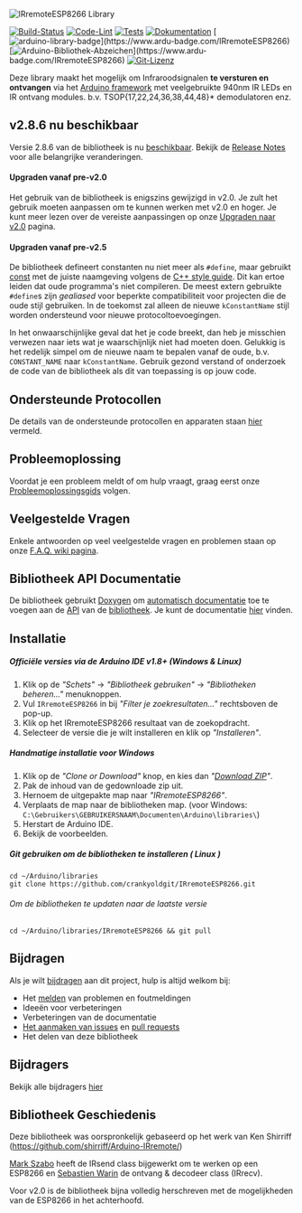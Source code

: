 ![IRremoteESP8266 Library](./assets/images/banner.svg)

[![Build-Status](https://github.com/crankyoldgit/IRremoteESP8266/actions/workflows/Build.yml/badge.svg)](../../actions/workflows/Build.yml/badge.svg)
[![Code-Lint](https://github.com/crankyoldgit/IRremoteESP8266/actions/workflows/Lint.yml/badge.svg)](../../actions/workflows/Lint.yml)
[![Tests](https://github.com/crankyoldgit/IRremoteESP8266/actions/workflows/UnitTests.yml/badge.svg)](../../ctions/workflows/UnitTests.yml)
[![Dokumentation](https://github.com/crankyoldgit/IRremoteESP8266/actions/workflows/Documentation.yml/badge.svg)](../../actions/workflows/Documentation.yml)
[![arduino-library-badge](https://www.ardu-badge.com/badge/IRremoteESP8266.svg?)](https://www.ardu-badge.com/IRremoteESP8266)
[![Arduino-Bibliothek-Abzeichen](https://www.ardu-badge.com/badge/IRremoteESP8266.svg?)](https://www.ardu-badge.com/IRremoteESP8266)
[![Git-Lizenz](https://gitlicense.com/badge/crankyoldgit/IRremoteESP8266)](https://gitlicense.com/license/crankyoldgit/IRremoteESP8266)

Deze library maakt het mogelijk om Infraroodsignalen **te versturen en ontvangen** via het [Arduino framework](https://www.arduino.cc/) met veelgebruikte 940nm IR LEDs en IR ontvang modules. b.v. TSOP{17,22,24,36,38,44,48}* demodulatoren enz.

## v2.8.6 nu beschikbaar
Versie 2.8.6 van de bibliotheek is nu [beschikbaar](https://github.com/crankyoldgit/IRremoteESP8266/releases/latest). Bekijk de [Release Notes](ReleaseNotes.md) voor alle belangrijke veranderingen.

#### Upgraden vanaf pre-v2.0
Het gebruik van de bibliotheek is enigszins gewijzigd in v2.0. Je zult het gebruik moeten aanpassen om te kunnen werken met v2.0 en hoger. Je kunt meer lezen over de vereiste aanpassingen op onze [Upgraden naar v2.0](https://github.com/crankyoldgit/IRremoteESP8266/wiki/Upgrading-to-v2.0) pagina.

#### Upgraden vanaf pre-v2.5
De bibliotheek defineert constanten nu niet meer als `#define`, maar gebruikt
[const](https://google.github.io/styleguide/cppguide.html#Constant_Names) met
de juiste naamgeving volgens de
[C++ style guide](https://google.github.io/styleguide/cppguide.html).
Dit kan ertoe leiden dat oude programma's niet compileren.
De meest extern gebruikte `#define`s  zijn _gealiased_ voor beperkte
compatibiliteit voor projecten die de oude stijl gebruiken. In de toekomst zal alleen de
nieuwe `kConstantName` stijl worden ondersteund voor nieuwe protocoltoevoegingen.

In het onwaarschijnlijke geval dat het je code breekt, dan heb je misschien verwezen naar
iets wat je waarschijnlijk niet had moeten doen. Gelukkig is het redelijk simpel om de nieuwe naam
te bepalen vanaf de oude, b.v. `CONSTANT_NAME` naar `kConstantName`.
Gebruik gezond verstand of onderzoek de code van de bibliotheek als dit van toepassing is op jouw code.

## Ondersteunde Protocollen
De details van de ondersteunde protocollen en apparaten staan
[hier](https://github.com/crankyoldgit/IRremoteESP8266/blob/master/SupportedProtocols.md) vermeld.

## Probleemoplossing
Voordat je een probleem meldt of om hulp vraagt, graag eerst onze [Probleemoplossingsgids](https://github.com/crankyoldgit/IRremoteESP8266/wiki/Troubleshooting-Guide) volgen.

## Veelgestelde Vragen
Enkele antwoorden op veel veelgestelde vragen en problemen staan op onze [F.A.Q. wiki pagina](https://github.com/crankyoldgit/IRremoteESP8266/wiki/Frequently-Asked-Questions).

## Bibliotheek API Documentatie
De bibliotheek gebruikt [Doxygen](https://www.doxygen.nl/index.html) om [automatisch documentatie](https://crankyoldgit.github.io/IRremoteESP8266/doxygen/html/) toe te voegen aan de [API](https://en.wikipedia.org/wiki/Application_programming_interface) van de [bibliotheek](https://crankyoldgit.github.io/IRremoteESP8266/doxygen/html/).
Je kunt de documentatie [hier](https://crankyoldgit.github.io/IRremoteESP8266/doxygen/html/) vinden.

## Installatie
##### Officiële versies via de Arduino IDE v1.8+ (Windows & Linux)
1. Klik op de _"Schets"_ -> _"Bibliotheek gebruiken"_ -> _"Bibliotheken beheren..."_ menuknoppen.
1. Vul `IRremoteESP8266` in bij _"Filter je zoekresultaten..."_ rechtsboven de pop-up.
1. Klik op het IRremoteESP8266 resultaat van de zoekopdracht.
1. Selecteer de versie die je wilt installeren en klik op _"Installeren"_.

##### Handmatige installatie voor Windows
1. Klik op de _"Clone or Download"_ knop, en kies dan _"[Download ZIP](https://github.com/crankyoldgit/IRremoteESP8266/archive->master.zip)"_.
1. Pak de inhoud van de gedownloade zip uit.
1. Hernoem de uitgepakte map naar _"IRremoteESP8266"_.
1. Verplaats de map naar de bibliotheken map. (voor Windows: `C:\Gebruikers\GEBRUIKERSNAAM\Documenten\Arduino\libraries\`)
1. Herstart de Arduino IDE.
1. Bekijk de voorbeelden.

##### Git gebruiken om de bibliotheken te installeren ( Linux )
```
cd ~/Arduino/libraries
git clone https://github.com/crankyoldgit/IRremoteESP8266.git
```
###### Om de bibliotheken te updaten naar de laatste versie
```
cd ~/Arduino/libraries/IRremoteESP8266 && git pull
```

## Bijdragen
Als je wilt [bijdragen](.github/CONTRIBUTING.md#how-can-i-contribute) aan dit project, hulp is altijd welkom bij:
- Het [melden](.github/CONTRIBUTING.md#reporting-bugs) van problemen en foutmeldingen
- Ideeën voor verbeteringen
- Verbeteringen van de documentatie
- [Het aanmaken van issues](.github/CONTRIBUTING.md#reporting-bugs) en [pull requests](.github/CONTRIBUTING.md#pull-requests)
- Het delen van deze bibliotheek

## Bijdragers
Bekijk alle bijdragers [hier](.github/Contributors.md)

## Bibliotheek Geschiedenis
Deze bibliotheek was oorspronkelijk gebaseerd op het werk van Ken Shirriff (https://github.com/shirriff/Arduino-IRremote/)

[Mark Szabo](https://github.com/crankyoldgit/IRremoteESP8266) heeft de IRsend class bijgewerkt om te werken op een ESP8266 en [Sebastien Warin](https://github.com/sebastienwarin/IRremoteESP8266) de ontvang & decodeer class (IRrecv).

Voor v2.0 is de bibliotheek bijna volledig herschreven met de mogelijkheden van de ESP8266 in het achterhoofd.
